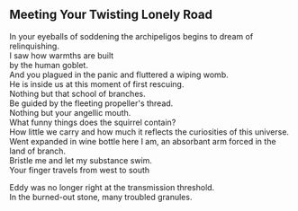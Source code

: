 Meeting Your Twisting Lonely Road
---------------------------------
In your eyeballs of soddening the archipeligos begins to dream of relinquishing.  
I saw how warmths are built  
by the human goblet.  
And you plagued in the panic and fluttered a wiping womb.  
He is inside us at this moment of first rescuing.  
Nothing but that school of branches.  
Be guided by the fleeting propeller's thread.  
Nothing but your angellic mouth.  
What funny things does the squirrel contain?  
How little we carry and how much it reflects the curiosities of this universe.  
Went expanded in wine bottle here I am, an absorbant arm forced in the land of branch.  
Bristle me and let my substance swim.  
Your finger travels from west to south  
  
Eddy was no longer right at the transmission threshold.  
In the burned-out stone, many troubled granules.  
